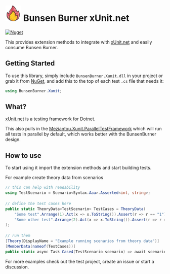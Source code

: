 <!-- markdownlint-disable MD013 -->

# ![Bunsen Burner](https://raw.githubusercontent.com/bmazzarol/Bunsen-Burner/main/fire-icon-small.png) Bunsen Burner xUnit.net

<!-- markdownlint-enabled MD013 -->

[![Nuget](https://img.shields.io/nuget/v/BunsenBurner.Xunit)](https://www.nuget.org/packages/BunsenBurner.Xunit/)

This provides extension methods to
integrate with [xUnit.net](https://github.com/xunit/xunit) and easily consume
Bunsen Burner.

## Getting Started

To use this library, simply include `BunsenBurner.Xunit.dll` in your
project
or grab
it from [NuGet](https://www.nuget.org/packages/BunsenBurner.Xunit/), and
add this to the top of each test `.cs` file
that needs it:

```C#
using BunsenBurner.Xunit;
```

## What?

[xUnit.net](https://github.com/xunit/xunit) is a testing framework for Dotnet.

This also pulls in
the [Meziantou.Xunit.ParallelTestFramework](https://github.com/meziantou/Meziantou.Xunit.ParallelTestFramework)
which will run all tests in parallel by default, which works better with the
BunsenBurner design.

## How to use

To start using it import the extension methods and start building tests.

For example create theory data from scenarios

```c#
// this can help with readability
using TestScenario = Scenario<Syntax.Aaa>.Asserted<int, string>;

// define the test cases here
public static TheoryData<TestScenario> TestCases = TheoryData(
    "Some test".Arrange(1).Act(x => x.ToString()).Assert(r => r == "1"),
    "Some other test".Arrange(2).Act(x => x.ToString()).Assert(r => r == "2")
);

// run them
[Theory(DisplayName = "Example running scenarios from theory data")]
[MemberData(nameof(TestCases))]
public static async Task Case4(TestScenario scenario) => await scenario;
```

For more examples check out the test project, create an issue or start a
discussion.

